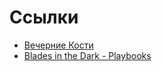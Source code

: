 # Ссылки

*   [Вечерние Кости](https://www.kostirpg.com/)
*   [Blades in the Dark - Playbooks](http://ad1066.com/bens-character-sheets/blades-in-the-dark-playbooks)